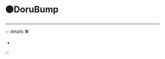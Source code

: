 # 🟠<motor>DoruBump</motor>

---

<!-- =================================================== -->
<!-- =================================================== -->
<!-- =================================================== -->
<!-- =================================================== -->
<!-- =================================================== -->
::: details 🛠

-

:::
